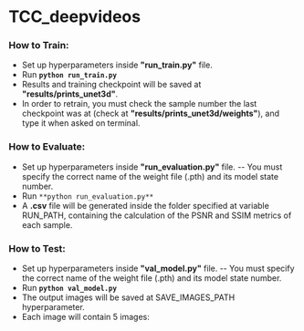 # TCC_deepvideos


### How to Train:
- Set up hyperparameters inside **"run_train.py"** file.
- Run **```python run_train.py```**
- Results and training checkpoint will be saved at **"results/prints_unet3d"**.
- In order to retrain, you must check the sample number the last checkpoint was at (check at **"results/prints_unet3d/weights"**), and type it when asked on terminal.

### How to Evaluate:
- Set up hyperparameters inside **"run_evaluation.py"** file.
-- You must specify the correct name of the weight file (.pth) and its model state number.
- Run ```**python run_evaluation.py**```
- A **.csv** file will be generated inside the folder specified at variable RUN_PATH, containing the calculation of the PSNR and SSIM metrics of each sample.

### How to Test:
- Set up hyperparameters inside **"val_model.py"** file.
-- You must specify the correct name of the weight file (.pth) and its model state number.
- Run **```python val_model.py```**
- The output images will be saved at SAVE_IMAGES_PATH hyperparameter.
- Each image will contain 5 images: 
